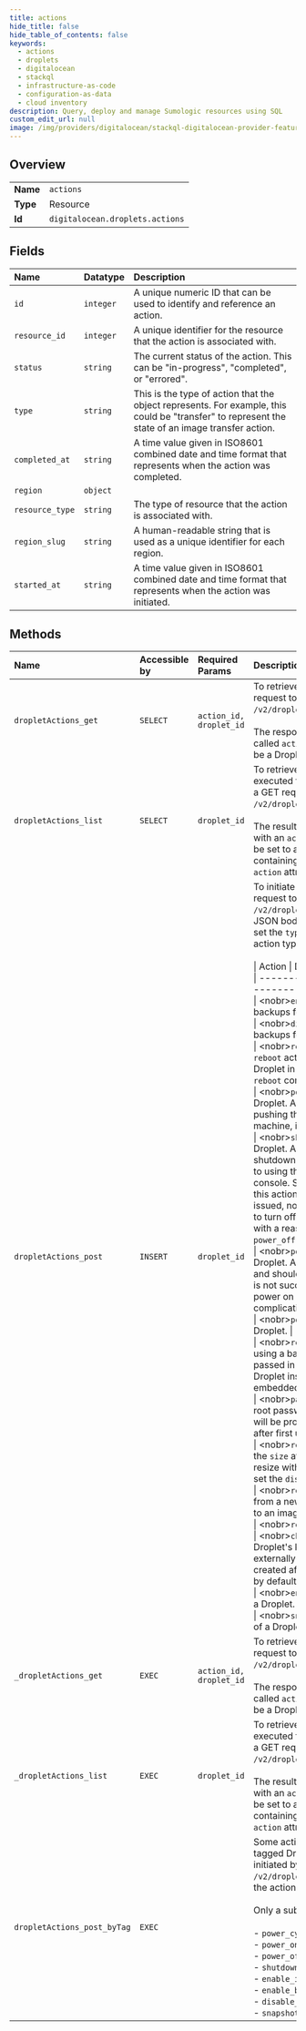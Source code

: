 ```yaml
---
title: actions
hide_title: false
hide_table_of_contents: false
keywords:
  - actions
  - droplets
  - digitalocean    
  - stackql
  - infrastructure-as-code
  - configuration-as-data
  - cloud inventory
description: Query, deploy and manage Sumologic resources using SQL
custom_edit_url: null
image: /img/providers/digitalocean/stackql-digitalocean-provider-featured-image.png
---
```

  
    

## Overview
<table><tbody>
<tr><td><b>Name</b></td><td><code>actions</code></td></tr>
<tr><td><b>Type</b></td><td>Resource</td></tr>
<tr><td><b>Id</b></td><td><code>digitalocean.droplets.actions</code></td></tr>
</tbody></table>

## Fields
| Name | Datatype | Description |
|:-----|:---------|:------------|
| `id` | `integer` | A unique numeric ID that can be used to identify and reference an action. |
| `resource_id` | `integer` | A unique identifier for the resource that the action is associated with. |
| `status` | `string` | The current status of the action. This can be "in-progress", "completed", or "errored". |
| `type` | `string` | This is the type of action that the object represents. For example, this could be "transfer" to represent the state of an image transfer action. |
| `completed_at` | `string` | A time value given in ISO8601 combined date and time format that represents when the action was completed. |
| `region` | `object` |  |
| `resource_type` | `string` | The type of resource that the action is associated with. |
| `region_slug` | `string` | A human-readable string that is used as a unique identifier for each region. |
| `started_at` | `string` | A time value given in ISO8601 combined date and time format that represents when the action was initiated. |
## Methods
| Name | Accessible by | Required Params | Description |
|:-----|:--------------|:----------------|:------------|
| `dropletActions_get` | `SELECT` | `action_id, droplet_id` | To retrieve a Droplet action, send a GET request to<br />`/v2/droplets/$DROPLET_ID/actions/$ACTION_ID`.<br /><br />The response will be a JSON object with a key called `action`. The value will<br />be a Droplet action object.<br /> |
| `dropletActions_list` | `SELECT` | `droplet_id` | To retrieve a list of all actions that have been executed for a Droplet, send<br />a GET request to `/v2/droplets/$DROPLET_ID/actions`.<br /><br />The results will be returned as a JSON object with an `actions` key. This will<br />be set to an array filled with `action` objects containing the standard<br />`action` attributes.<br /> |
| `dropletActions_post` | `INSERT` | `droplet_id` | To initiate an action on a Droplet send a POST request to<br />`/v2/droplets/$DROPLET_ID/actions`. In the JSON body to the request,<br />set the `type` attribute to on of the supported action types:<br /><br />\| Action                                   \| Details \|<br />\| ---------------------------------------- \| ----------- \|<br />\| &lt;nobr&gt;`enable_backups`&lt;/nobr&gt;            \| Enables backups for a Droplet \|<br />\| &lt;nobr&gt;`disable_backups`&lt;/nobr&gt;           \| Disables backups for a Droplet \|<br />\| &lt;nobr&gt;`reboot`&lt;/nobr&gt;                    \| Reboots a Droplet. A `reboot` action is an attempt to reboot the Droplet in a graceful way, similar to using the `reboot` command from the console. \|<br />\| &lt;nobr&gt;`power_cycle`&lt;/nobr&gt;               \| Power cycles a Droplet. A `powercycle` action is similar to pushing the reset button on a physical machine, it's similar to booting from scratch. \|<br />\| &lt;nobr&gt;`shutdown`&lt;/nobr&gt;                  \| Shutsdown a Droplet. A shutdown action is an attempt to shutdown the Droplet in a graceful way, similar to using the `shutdown` command from the console. Since a `shutdown` command can fail, this action guarantees that the command is issued, not that it succeeds. The preferred way to turn off a Droplet is to attempt a shutdown, with a reasonable timeout, followed by a `power_off` action to ensure the Droplet is off. \|<br />\| &lt;nobr&gt;`power_off`&lt;/nobr&gt;                 \| Powers off a Droplet. A `power_off` event is a hard shutdown and should only be used if the `shutdown` action is not successful. It is similar to cutting the power on a server and could lead to complications. \|<br />\| &lt;nobr&gt;`power_on`&lt;/nobr&gt;                  \| Powers on a Droplet. \|<br />\| &lt;nobr&gt;`restore`&lt;/nobr&gt;                   \| Restore a Droplet using a backup image. The image ID that is passed in must be a backup of the current Droplet instance. The operation will leave any embedded SSH keys intact. \|<br />\| &lt;nobr&gt;`password_reset`&lt;/nobr&gt;            \| Resets the root password for a Droplet. A new password will be provided via email. It must be changed after first use. \|<br />\| &lt;nobr&gt;`resize`&lt;/nobr&gt;                    \| Resizes a Droplet. Set the `size` attribute to a size slug. If a permanent resize with disk changes included is desired, set the `disk` attribute to `true`. \|<br />\| &lt;nobr&gt;`rebuild`&lt;/nobr&gt;                   \| Rebuilds a Droplet from a new base image. Set the `image` attribute to an image ID or slug. \|<br />\| &lt;nobr&gt;`rename`&lt;/nobr&gt;                    \| Renames a Droplet. \|<br />\| &lt;nobr&gt;`change_kernel`&lt;/nobr&gt;             \| Changes a Droplet's kernel. Only applies to Droplets with externally managed kernels. All Droplets created after March 2017 use internal kernels by default. \|<br />\| &lt;nobr&gt;`enable_ipv6`&lt;/nobr&gt;               \| Enables IPv6 for a Droplet. \|<br />\| &lt;nobr&gt;`snapshot`&lt;/nobr&gt;                  \| Takes a snapshot of a Droplet. \|<br /> |
| `_dropletActions_get` | `EXEC` | `action_id, droplet_id` | To retrieve a Droplet action, send a GET request to<br />`/v2/droplets/$DROPLET_ID/actions/$ACTION_ID`.<br /><br />The response will be a JSON object with a key called `action`. The value will<br />be a Droplet action object.<br /> |
| `_dropletActions_list` | `EXEC` | `droplet_id` | To retrieve a list of all actions that have been executed for a Droplet, send<br />a GET request to `/v2/droplets/$DROPLET_ID/actions`.<br /><br />The results will be returned as a JSON object with an `actions` key. This will<br />be set to an array filled with `action` objects containing the standard<br />`action` attributes.<br /> |
| `dropletActions_post_byTag` | `EXEC` |  | Some actions can be performed in bulk on tagged Droplets. The actions can be<br />initiated by sending a POST to `/v2/droplets/actions?tag_name=$TAG_NAME` with<br />the action arguments.<br /><br />Only a sub-set of action types are supported:<br /><br />- `power_cycle`<br />- `power_on`<br />- `power_off`<br />- `shutdown`<br />- `enable_ipv6`<br />- `enable_backups`<br />- `disable_backups`<br />- `snapshot`<br /> |
